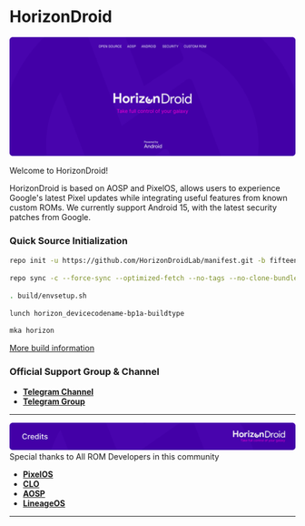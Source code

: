 
HorizonDroid
===========

![**HorizonBanner**](../horizon.svg)

Welcome to HorizonDroid!

HorizonDroid is based on AOSP and PixelOS, allows users to experience Google's latest Pixel updates while integrating useful features from known custom ROMs.
We currently support Android 15, with the latest security patches from Google.

### Quick Source Initialization ###

```bash
repo init -u https://github.com/HorizonDroidLab/manifest.git -b fifteen --git-lfs
```

```bash
repo sync -c --force-sync --optimized-fetch --no-tags --no-clone-bundle --prune --retry-fetches=5 -j10
```

```bash
. build/envsetup.sh
```

```bash
lunch horizon_devicecodename-bp1a-buildtype
```

```bash
mka horizon
```

[More build information](https://github.com/HorizonDroidLab/manifest)

### Official Support Group & Channel

* [**Telegram Channel**](https://t.me/horizondroid)
* [**Telegram Group**](https://t.me/HorizonDroidChat)

-----------------------------------------------------------------------------
![CreditsImg](../credit.svg)
 Special thanks to All ROM Developers in this community
 * [**PixelOS**](https://github.com/PixelOS-AOSP)
 * [**CLO**](https://git.codelinaro.org)
 * [**AOSP**](https://android.googlesource.com)
 * [**LineageOS**](https://github.com/LineageOS)

-----------------------------------------------------------------------------

